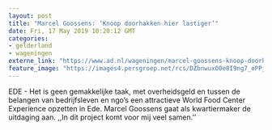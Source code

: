 ```yaml
---
layout: post
title: "Marcel Goossens: ‘Knoop doorhakken hier lastiger’"
date: Fri, 17 May 2019 10:20:12 GMT
categories: 
- gelderland 
- wageningen 
externe_link: "https://www.ad.nl/wageningen/marcel-goossens-knoop-doorhakken-hier-lastiger~a6f867d9/"
feature_image: "https://images4.persgroep.net/rcs/DZbnwuxO0e8I9ng7_oPPjBVbVWI/diocontent/148499879/_fitwidth/400/?appId=21791a8992982cd8da851550a453bd7f&quality=0.7"
---
```


EDE -   Het is geen gemakkelijke taak, met overheidsgeld en tussen de belangen van bedrijfsleven en ngo’s een attractieve World Food Center Experience opzetten in Ede. Marcel Goossens gaat als kwartiermaker de uitdaging aan. ,,In dit project komt voor mij veel samen.’’
